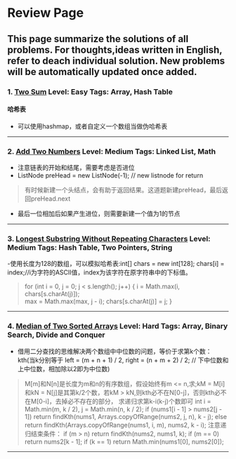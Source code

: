 # Review Page

This page summarize the solutions of all problems. For thoughts,ideas written in English, refer to deach individual solution. 
New problems will be automatically updated once added.
--------------------------------------------
### **1. [Two Sum](https://github.com/lanrengufeng/LeetCodeEx/blob/master/src/leetcode/TwoSum.java)**      Level: Easy      Tags: Array, Hash Table
      

#### 哈希表
- 可以使用hashmap，或者自定义一个数组当做伪哈希表

---------------
### **2. [Add Two Numbers](https://github.com/lanrengufeng/LeetCodeEx/blob/master/src/leetcode/AddTwoNumbers.java)**    Level: Medium     Tags:  Linked List, Math
- 注意链表的开始和结尾，需要考虑是否进位
- ListNode preHead = new ListNode(-1); // new listnode for return
> 有时候新建一个头结点，会有助于返回结果。这道题新建preHead，最后返回preHead.next
- 最后一位相加后如果产生进位，则需要新建一个值为1的节点

--------------------
### **3. [Longest Substring Without Repeating Characters](https://github.com/lanrengufeng/LeetCodeEx/blob/master/src/leetcode/LongestSubstringWithoutRepeatingCharacters.java)** 	Level: Medium		Tags: Hash Table, Two Pointers, String
-使用长度为128的数组，可以模拟哈希表:int[] chars = new int[128];  chars[i] = index;//i为字符的ASCII值，index为该字符在原字符串中的下标值。
> for (int i = 0, j = 0; j < s.length(); j++) {
			i = Math.max(i, chars[s.charAt(j)]);	
			max = Math.max(max, j - i);
			chars[s.charAt(j)] = j;
		}
		
-----------------------
### **4. [Median of Two Sorted Arrays](https://github.com/lanrengufeng/LeetCodeEx/blob/master/src/leetcode/MedianOfTwoSortedArrays.java)** 	Level: Hard		Tags: Array, Binary Search, Divide and Conquer 
- 借用二分查找的思维解决两个数组中中位数的问题，等价于求第k个数：kth(当k分别等于 left = (m + n + 1) / 2, right = (n + m + 2) / 2; // 下中位数和上中位数，相加除以2即为中位数)
> M[m]和N[n]是长度为m和n的有序数组，假设始终有m <= n,求;kM = M[i]和kN = N[j]是其第k/2个数，若kM > kN,则kth必不在N[0-j]，否则kth必不在M[0-i]，去掉必不存在的部分，
求递归求第k-i(k-j)个数即可
> 		int i = Math.min(m, k / 2), j = Math.min(n, k / 2);
		if (nums1[i - 1] > nums2[j - 1])
			return findKth(nums1, Arrays.copyOfRange(nums2, j, n), k - j);
		else
			return findKth(Arrays.copyOfRange(nums1, i, m), nums2, k - i);
> 注意递归结束条件：
>  		if (m > n)
			return findKth(nums2, nums1, k);
		if (m == 0)
			return nums2[k - 1];
		if (k == 1)
			return Math.min(nums1[0], nums2[0]);
			
---------------------



